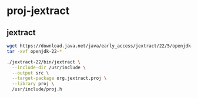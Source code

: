 # proj-jextract

## jextract

```sh
wget https://download.java.net/java/early_access/jextract/22/5/openjdk-22-jextract+5-33_linux-x64_bin.tar.gz
tar -xvf openjdk-22-*
```

```sh
./jextract-22/bin/jextract \
  --include-dir /usr/include \
  --output src \
  --target-package org.jextract.proj \
  --library proj \
  /usr/include/proj.h
```
